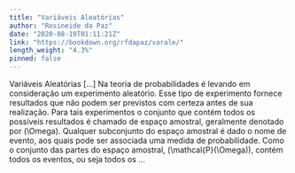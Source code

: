 ```yaml
---
title: "Variáveis Aleatórias"
author: "Rosineide da Paz"
date: "2020-08-19T01:11:21Z"
link: "https://bookdown.org/rfdapaz/varale/"
length_weight: "4.3%"
pinned: false
---
```


Variáveis Aleatórias [...] Na teoria de probabilidades é levando em consideração um experimento aleatório. Esse tipo de experimento fornece resultados que não podem ser previstos com certeza antes de sua realização. Para tais experimentos o conjunto que contém todos os possíveis resultados é chamado de espaço amostral, geralmente denotado por \(\Omega\). Qualquer subconjunto do espaço amostral é dado o nome de evento, aos quais pode ser associada uma medida de probabilidade. Como o conjunto das partes do espaço amostral, \(\mathcal{P}(\Omega)\), contém todos os eventos, ou seja todos os ...
